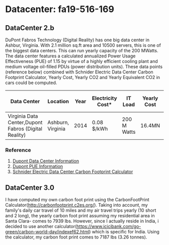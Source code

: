 # Datacenter:  fa19-516-169

## DataCenter 2.b

DuPont Fabros Technology (Digital Reality) has one big data center in
Ashbur, Virginia. With 2.1 million sq.ft area and 10500 servers, this is
one of the biggest data centers. This can run yearly capacity of the 200
MWatts. The data center features a calculated annualized Power Usage
Effectiveness (PUE) of 1.15 by virtue of a highly efficient cooling
plant and medium voltage oil-filled PDUs (power distribution units).
These data points (reference below) combined with Schnider Electric Data
Center Carbon Footprint Calculator,  Yearly Cost, Yearly CO2 and Yearly
Equivalent CO2 in cars could be computed.


| Data Center  | Location | Year  | Electricity Cost*  | IT Load  | Yearly Cost | Yearly CO2 Footprint |Equivalent in Ca |
| ------------ | -------- | ----- | ------------------ |  ------- | ----------- | -------------------- | --------------- |
|Virginia  Data Center,Dupont Fabros (Digital Reality)	|Ashburn, Virginia |2014|0.08 $/kWh|200 M Watts|16.4MN |106380|23450|


### Reference

1. [Dupont Data Center Information](https://www.computerworld.com/article/3412222/the-10-biggest-data-centres-in-the-world.html#slide5)
2. [Dupont PUE Information](https://hostingjournalist.com/news/dupont-fabros-technology-opens-energy-efficient-mega-data-center-on-its-ashburn-campus/)
3. [Schnider Electric Data Center Carbon Footprint Calculator](https://www.schneider-electric.com/en/work/solutions/system/s1/data-center-and-network-systems/trade-off-tools/data-center-carbon-footprint-comparison-calculator/)



## DataCenter 3.0
I have computed my own carbon foot print using the CarbonFootPrint Calculator(http://carbonfootprint.c2es.org/).
Taking into account, my family's daily car travel of 10 miles and my air travel 
trips yearly (10 short and 2 long), the yearly carbon foot print assuming my
residential area in Santa Clara- comes to 7939 lbs. 
However, since I actually reside in India, i decided to use another calculator(https://www.icicibank.com/go-green/carbon-world-day/indexef62.html)
which is specific for India. Using the calculator, my carbon foot print comes to 
7187 lbs (3.26 tonnes).